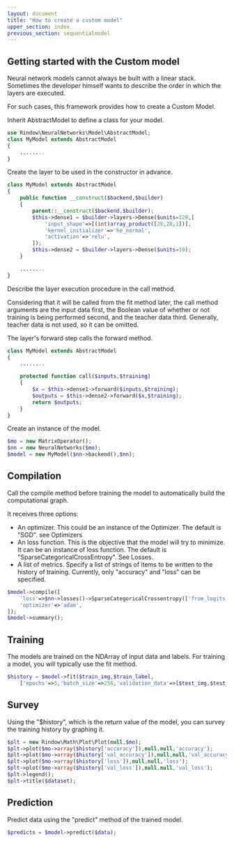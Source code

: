 ```yaml
---
layout: document
title: "How to create a custom model"
upper_section: index
previous_section: sequentialmodel
---
```


Getting started with the Custom model
-----------------------------------------
Neural network models cannot always be built with a linear stack.
Sometimes the developer himself wants to describe the order in which the layers are executed.

For such cases, this framework provides how to create a Custom Model.

Inherit AbstractModel to define a class for your model.

```php
use Rindow\NeuralNetworks\Model\AbstractModel;
class MyModel extends AbstractModel
{
    ........
}
```

Create the layer to be used in the constructor in advance.

```php
class MyModel extends AbstractModel
{
    public function __construct($backend,$builder)
    {
        parent::__construct($backend,$builder);
        $this->dense1 = $builder->layers->Dense($units=128,[
            'input_shape'=>[(int)array_product([28,28,1])],
            'kernel_initializer'=>'he_normal',
            'activation'=>'relu',
        ]);
        $this->dense2 = $builder->layers->Dense($units=10);
    }

    ........
}
```

Describe the layer execution procedure in the call method.

Considering that it will be called from the fit method later, the call method arguments are the input data first, the Boolean value of whether or not training is being performed second, and the teacher data third. Generally, teacher data is not used, so it can be omitted.

The layer's forward step calls the forward method.

```php
class MyModel extends AbstractModel
{
    ........

    protected function call($inputs,$training)
    {
        $x = $this->dense1->forward($inputs,$training);
        $outputs = $this->dense2->forward($x,$training);
        return $outputs;
    }
}
```

Create an instance of the model.

```php
$mo = new MatrixOperator();
$nn = new NeuralNetworks($mo);
$model = new MyModel($nn->backend(),$nn);
```

Compilation
-----------
Call the compile method before training the model to automatically build the computational graph.

It receives three options:

- An optimizer. This could be an instance of the Optimizer. The default is "SGD". see Optimizers
- An loss function. This is the objective that the model will try to minimize. It can be an instance of loss function. The default is "SparseCategoricalCrossEntropy". See Losses.
- A list of metrics. Specify a list of strings of items to be written to the history of training. Currently, only "accuracy" and "loss" can be specified.

```php
$model->compile([
    'loss'=>$nn->losses()->SparseCategoricalCrossentropy(['from_logits'=>true]),
    'optimizer'=>'adam',
]);
$model->summary();
```

Training
--------
The models are trained on the NDArray of input data and labels. For training a model, you will typically use the fit method.

```php
$history = $model->fit($train_img,$train_label,
    ['epochs'=>5,'batch_size'=>256,'validation_data'=>[$test_img,$test_label]]);
```

Survey
------
Using the "$history", which is the return value of the model,
you can survey the training history by graphing it.

```php
$plt = new Rindow\Math\Plot\Plot(null,$mo);
$plt->plot($mo->array($history['accuracy']),null,null,'accuracy');
$plt->plot($mo->array($history['val_accuracy']),null,null,'val_accuracy');
$plt->plot($mo->array($history['loss']),null,null,'loss');
$plt->plot($mo->array($history['val_loss']),null,null,'val_loss');
$plt->legend();
$plt->title($dataset);
```

Prediction
----------
Predict data using the "predict" method of the trained model.

```php
$predicts = $model->predict($data);
```

